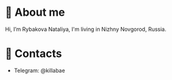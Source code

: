 # 👋 About me
Hi, I’m Rybakova Nataliya, I'm living in Nizhny Novgorod, Russia.
# 🌺 Contacts
- Telegram: @killabae

